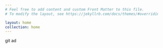 ```yaml
---
# Feel free to add content and custom Front Matter to this file.
# To modify the layout, see https://jekyllrb.com/docs/themes/#overriding-theme-defaults

layout: home
collection: home
---
```

git ad